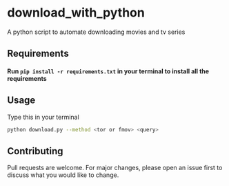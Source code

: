# download_with_python
A python script to automate downloading movies and tv series

## Requirements

#### Run ``` pip install -r requirements.txt ``` in your terminal to install all the requirements


## Usage

Type this in your terminal
```bash
python download.py --method <tor or fmov> <query>
```

## Contributing
Pull requests are welcome. For major changes, please open an issue first to discuss what you would like to change.

